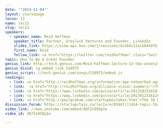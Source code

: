 ```yaml
---
date: '"2014-11-04"'
layout: coursepage
lecno: 13
name: lec13
slug: lec13
speakers:
  - speaker_name: Reid Hoffman
    speaker_title: Partner, Greylock Ventures and Founder, LinkedIn
    slides_link: https://view-api.box.com/1/sessions/4cab4c12acbb4497bf7e17a00f0dc077/view
    first_name: Reid
    follow_link: <a href="https://twitter.com/reidhoffman" class="twitter-follow-button" data-show-count="false" data-show-screen-name="true">Follow @reidhoffman</a>
topic: How To Be A Great Founder
genius_link: http://tech.genius.com/Reid-hoffman-lecture-13-tba-annotated
genius_divid: rg_embed_link_528975
genius_script: //tech.genius.com/songs/528975/embed.js
readings:
  - link: <a href="http://reidhoffman.org/information-age-networked-age-network-literate/">The Information Age to the Networked Age - Are you Network Literate?</a> by Reid Hoffman
  - link:  <a href="http://reidhoffman.org/alliance-visual-summary/">The Alliance - A Visual Summary</a> by Reid Hoffman
  - link: <a href="https://www.linkedin.com/pulse/article/20131015161834-1213-what-i-wish-i-knew-before-pitching-linkedin-to-vcs">What I Wish I Knew Before Pitching LinkedIn to VCs</a> by Reid Hoffman
  - link: <a href="https://www.linkedin.com/pulse/article/20130123161202-1213-if-why-and-how-founders-should-hire-a-professional-ceo?trk=mp-author-card">If, Why, and How Founders Should Hire a “Professional” CEO</a> by Reid Hoffman
  - link: <a href="http://paulgraham.com/startupmistakes.html">The 18 Mistakes That Kill Startups</a> by Paul Graham
discussion_forum: https://startupclass.co/lecture/83467/11414-topic-tbabrbreid-hoffmanb-ipartner-greylock-ventures-and-founder-linkedin-i-----
video_link: //www.youtube.com/embed/dQ7ZvO5DpIw
video_id: dQ7ZvO5DpIw

---
```

